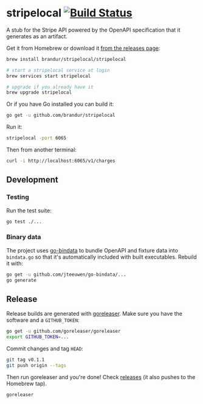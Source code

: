 # stripelocal [![Build Status](https://travis-ci.org/brandur/stripelocal.svg?branch=master)](https://travis-ci.org/brandur/stripelocal)

A stub for the Stripe API powered by the OpenAPI specification that it
generates as an artifact.

Get it from Homebrew or download it [from the releases page][releases]:

``` sh
brew install brandur/stripelocal/stripelocal

# start a stripelocal service at login
brew services start stripelocal

# upgrade if you already have it
brew upgrade stripelocal
```

Or if you have Go installed you can build it:

``` sh
go get -u github.com/brandur/stripelocal
```

Run it:

``` sh
stripelocal -port 6065
```

Then from another terminal:

``` sh
curl -i http://localhost:6065/v1/charges
```

## Development

### Testing

Run the test suite:

``` sh
go test ./...
```

### Binary data

The project uses [go-bindata] to bundle OpenAPI and fixture data into
`bindata.go` so that it's automatically included with built executables.
Rebuild it with:

``` sh
go get -u github.com/jteeuwen/go-bindata/...
go generate
```

## Release

Release builds are generated with [goreleaser]. Make sure you have the software
and a `GITHUB_TOKEN`:

``` sh
go get -u github.com/goreleaser/goreleaser
export GITHUB_TOKEN=...
```

Commit changes and tag `HEAD`:

``` sh
git tag v0.1.1
git push origin --tags
```

Then run goreleaser and you're done! Check [releases] (it also pushes to the
Homebrew tap).

``` sh
goreleaser
```

[go-bindata]: https://github.com/jteeuwen/go-bindata
[goreleaser]: https://github.com/goreleaser/goreleaser
[releases]: https://github.com/brandur/stripelocal/releases

<!--
# vim: set tw=79:
-->
